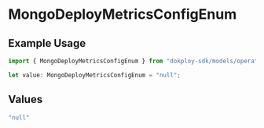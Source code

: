 # MongoDeployMetricsConfigEnum

## Example Usage

```typescript
import { MongoDeployMetricsConfigEnum } from "dokploy-sdk/models/operations";

let value: MongoDeployMetricsConfigEnum = "null";
```

## Values

```typescript
"null"
```